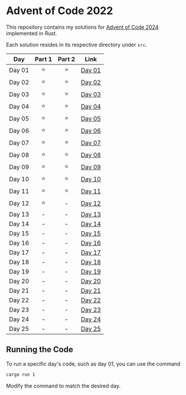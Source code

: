 # Advent of Code 2022

This repository contains my solutions for [Advent of Code 2024](https://adventofcode.com/2024) implemented in Rust.

Each solution resides in its respective directory under `src`.

| Day    | Part 1 | Part 2 | Link                 |
|--------|:------:|:------:|----------------------|
| Day 01 |   ⭐️   |   ⭐    | [Day 01](src/day_01) |
| Day 02 |   ⭐️   |   ⭐    | [Day 02](src/day_02) |
| Day 03 |   ⭐    |   ⭐    | [Day 03](src/day_03) |
| Day 04 |   ⭐    |   ⭐    | [Day 04](src/day_04) |
| Day 05 |   ⭐    |   ⭐    | [Day 05](src/day_05) |
| Day 06 |   ⭐    |   ⭐    | [Day 06](src/day_06) |
| Day 07 |   ⭐    |   ⭐    | [Day 07](src/day_07) |
| Day 08 |   ⭐    |   ⭐    | [Day 08](src/day_08) |
| Day 09 |   ⭐    |   ⭐    | [Day 09](src/day_09) |
| Day 10 |   ⭐    |   ⭐    | [Day 10](src/day_10) |
| Day 11 |   ⭐    |   ⭐    | [Day 11](src/day_11) |
| Day 12 |   ⭐    |   -    | [Day 12](src/day_12) |
| Day 13 |   -    |   -    | [Day 13](src/day_13) |
| Day 14 |   -    |   -    | [Day 14](src/day_14) |
| Day 15 |   -    |   -    | [Day 15](src/day_15) |
| Day 16 |   -    |   -    | [Day 16](src/day_16) |
| Day 17 |   -    |   -    | [Day 17](src/day_17) |
| Day 18 |   -    |   -    | [Day 18](src/day_18) |
| Day 19 |   -    |   -    | [Day 19](src/day_19) |
| Day 20 |   -    |   -    | [Day 20](src/day_20) |
| Day 21 |   -    |   -    | [Day 21](src/day_21) |
| Day 22 |   -    |   -    | [Day 22](src/day_22) |
| Day 23 |   -    |   -    | [Day 23](src/day_23) |
| Day 24 |   -    |   -    | [Day 24](src/day_24) |
| Day 25 |   -    |   -    | [Day 25](src/day_25) |

## Running the Code

To run a specific day's code, such as day 01, you can use the command

``` bash
cargo run 1
```

Modify the command to match the desired day.
